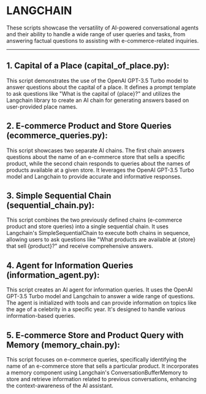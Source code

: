 # LANGCHAIN


These scripts showcase the versatility of AI-powered conversational agents and their ability to handle a wide range of user queries and tasks, from answering factual questions to assisting with e-commerce-related inquiries.

---

## 1. Capital of a Place (capital_of_place.py):

This script demonstrates the use of the OpenAI GPT-3.5 Turbo model to answer questions about the capital of a place. It defines a prompt template to ask questions like "What is the capital of {place}?" and utilizes the Langchain library to create an AI chain for generating answers based on user-provided place names.

## 2. E-commerce Product and Store Queries (ecommerce_queries.py):

This script showcases two separate AI chains. The first chain answers questions about the name of an e-commerce store that sells a specific product, while the second chain responds to queries about the names of products available at a given store. It leverages the OpenAI GPT-3.5 Turbo model and Langchain to provide accurate and informative responses.

## 3. Simple Sequential Chain (sequential_chain.py):

This script combines the two previously defined chains (e-commerce product and store queries) into a single sequential chain. It uses Langchain's SimpleSequentialChain to execute both chains in sequence, allowing users to ask questions like "What products are available at {store} that sell {product}?" and receive comprehensive answers.

## 4. Agent for Information Queries (information_agent.py):

This script creates an AI agent for information queries. It uses the OpenAI GPT-3.5 Turbo model and Langchain to answer a wide range of questions. The agent is initialized with tools and can provide information on topics like the age of a celebrity in a specific year. It's designed to handle various information-based queries.

## 5. E-commerce Store and Product Query with Memory (memory_chain.py):

This script focuses on e-commerce queries, specifically identifying the name of an e-commerce store that sells a particular product. It incorporates a memory component using Langchain's ConversationBufferMemory to store and retrieve information related to previous conversations, enhancing the context-awareness of the AI assistant.

